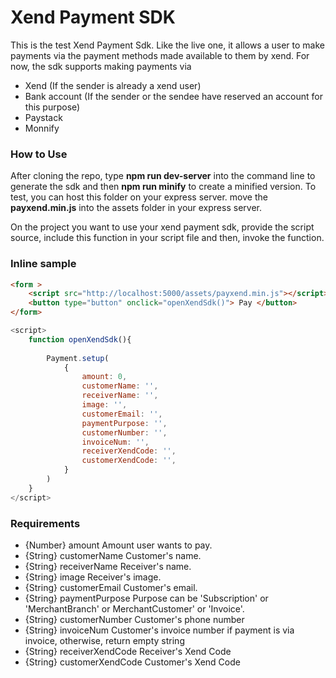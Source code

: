 # Xend Payment SDK

This is the test Xend Payment Sdk. Like the live one, it allows a user to make payments via the payment methods made available to them by xend. For now, the sdk supports making payments
via 
* Xend (If the sender is already a xend user)
* Bank account (If the sender or the sendee have reserved an account for this purpose)
* Paystack 
* Monnify

### How to Use
After cloning the repo, type **npm run dev-server** into the command line to generate the sdk and then **npm run minify** to create a minified version. To test, you can host this folder on your express server. move the **payxend.min.js** into the assets folder in your express server.

On the project you want to use your xend payment sdk, provide the script source, include this function in your script file and then, invoke the function. 


### Inline sample
```html
<form >
    <script src="http://localhost:5000/assets/payxend.min.js"></script>
    <button type="button" onclick="openXendSdk()"> Pay </button> 
</form> 
```

``` javascript
<script>
    function openXendSdk(){
    
        Payment.setup(
            {
                amount: 0,
                customerName: '',
                receiverName: '',
                image: '',
                customerEmail: '',
                paymentPurpose: '',
                customerNumber: '',
                invoiceNum: '',
                receiverXendCode: '',
                customerXendCode: '',     
            }
        )
    } 
</script> 
```

### Requirements
 * {Number} amount Amount user wants to pay.
 * {String} customerName Customer's name.
 * {String} receiverName Receiver's name.
 * {String} image Receiver's image.
 * {String} customerEmail Customer's email.
 * {String} paymentPurpose Purpose can be 'Subscription' or 'MerchantBranch' or MerchantCustomer' or 'Invoice'.
 * {String} customerNumber Customer's phone number
 * {String} invoiceNum Customer's invoice number if payment is via invoice, otherwise, return empty string
 * {String} receiverXendCode Receiver's Xend Code
 * {String} customerXendCode Customer's Xend Code